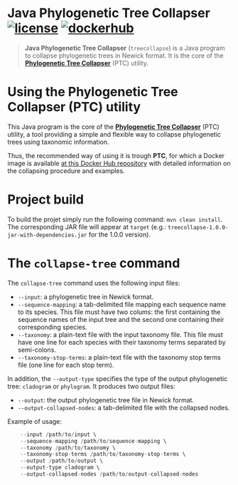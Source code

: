 # Java Phylogenetic Tree Collapser [![license](https://img.shields.io/badge/license-Apache%202.0-brightgreen)](https://github.com/pegi3s/phylogenetic-tree-collapser) [![dockerhub](https://img.shields.io/badge/hub-docker-blue)](https://hub.docker.com/r/pegi3s/phylogenetic-tree-collapser)
> **Java Phylogenetic Tree Collapser** (`treecollapse`) is a Java program to collapse phylogenetic trees in Newick format. It is the core of the [**Phylogenetic Tree Collapser**](https://github.com/pegi3s/phylogenetic-tree-collapser) (PTC) utility.

# Using the **Phylogenetic Tree Collapser** (PTC) utility

This Java program is the core of the [**Phylogenetic Tree Collapser**](https://github.com/pegi3s/phylogenetic-tree-collapser) (PTC) utility, a tool providing a simple and flexible way to collapse phylogenetic trees using taxonomic information.

Thus, the recommended way of using it is trough **PTC**, for which a Docker image is available [at this Docker Hub repository](https://hub.docker.com/r/pegi3s/phylogenetic-tree-collapser) with detailed information on the collapsing procedure and examples.

# Project build

To build the projet simply run the following command: `mvn clean install`. The corresponding JAR file will appear at `target` (e.g.: `treecollapse-1.0.0-jar-with-dependencies.jar` for the 1.0.0 version).

# The `collapse-tree` command

The `collapse-tree` command uses the following input files:
- `--input`: a phylogenetic tree in Newick format.
- `--sequence-mapping`: a tab-delimited file mapping each sequence name to its species. This file must have two colums: the first containing the sequence names of the input tree and the second one containing their corresponding species.
- `--taxonomy`: a plain-text file with the input taxonomy file. This file must have one line for each species with their taxonomy terms separated by semi-colons.
- `--taxonomy-stop-terms`: a plain-text file with the taxonomy stop terms file (one line for each stop term).

In addition, the `--output-type` specifies the type of the output phylogenetic tree: `cladogram` or `phylogram`. It produces two output files:
- `--output`: the output phylogenetic tree file in Newick format.
- `--output-collapsed-nodes`: a tab-delimited file with the collapsed nodes.

Example of usage:

```java -jar treecollapse-1.0.0-jar-with-dependencies.jar collapse-tree \
    --input /path/to/input \
    --sequence-mapping /path/to/sequence-mapping \
    --taxonomy /path/to/taxonomy \
    --taxonomy-stop-terms /path/to/taxonomy-stop-terms \
    --output /path/to/output \
    --output-type cladogram \
    --output-collapsed-nodes /path/to/output-collapsed-nodes
```

